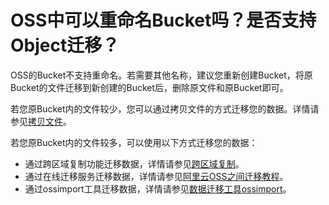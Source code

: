 # OSS中可以重命名Bucket吗？是否支持Object迁移？

OSS的Bucket不支持重命名。若需要其他名称，建议您重新创建Bucket，将原Bucket的文件迁移到新创建的Bucket后，删除原文件和原Bucket即可。

若您原Bucket内的文件较少，您可以通过拷贝文件的方式迁移您的数据。详情请参见[拷贝文件](/intl.zh-CN/开发指南/对象/文件（Object）/管理文件/拷贝文件.md)。

若您原Bucket内的文件较多，可以使用以下方式迁移您的数据：

-   通过跨区域复制功能迁移数据，详情请参见[跨区域复制](/intl.zh-CN/开发指南/数据安全/数据容灾/跨区域复制介绍.md)。
-   通过在线迁移服务迁移数据，详情请参见[阿里云OSS之间迁移教程]()。
-   通过ossimport工具迁移数据，详情请参见[数据迁移工具ossimport](/intl.zh-CN/常用工具/数据迁移工具ossimport/说明及配置.md)。

